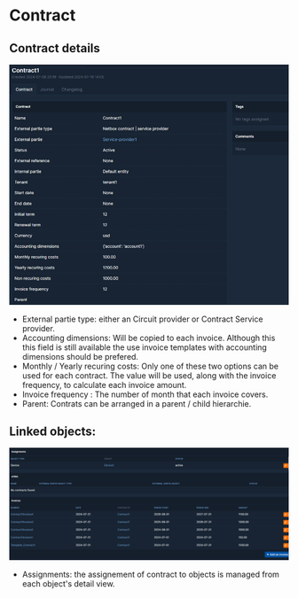 # Contract

## Contract details

![Contract](img/contract.png "contract")

- External partie type: either an Circuit provider or Contract Service provider.
- Accounting dimensions: Will be copied to each invoice. Although this this field is still available the use invoice templates with accounting dimensions should be prefered.
- Monthly / Yearly recuring costs: Only one of these two options can be used for each contract. The value will be used, along with the invoice frequency, to calculate each invoice amount.
- Invoice frequency : The number of month that each invoice covers.
- Parent: Contrats can be arranged in a parent / child hierarchie.

## Linked objects:  

![Contract linked objects](img/contract_linked_objects.png "contract linked objects")

- Assignments: the assignement of contract to objects is managed from each object's detail view.
